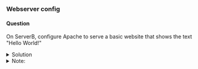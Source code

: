 ### Webserver config

#### Question  
On ServerB, configure Apache to serve a basic website that shows the text "Hello World!"

<details><summary> Solution </summary>

1. To update the software packages installed on the system, run:
```
# dnf update -y
```

2. To install the Apache HTTP Server on the system, run:
```
# dnf install httpd -y
```

3. To enable and start the Apache web server, run:
```
# systemctl enable --now httpd
```

4. Edit the file index.html located in the “/var/www/html/”:
Add the following line:
Hello World!

5. To restart the Apache web server, run:
```
# systemctl restart httpd
```

6. To list all active firewall rules in the default zone, run:
```
# firewall-cmd --list-all
```

7. To add permanent rules to the firewall configuration to allow incoming HTTP and HTTPS traffic on the public zone and to reload the fierwall configuration, run:
```
firewall-cmd --zone=public --add-service=http --permanent
firewall-cmd --zone=public --add-service=https --permanent
firewall-cmd --reload
```

8. Verify by running:
```
curl http://localhost
```

</details>

<details><summary> Note: </summary>
Note:
    To serve over HTTPS, Apache needs to be configured with SSL/TLS. This involves generating or obtaining an SSL certificate and configuring. Apache to use this certificate for HTTPS connections. If Apache isn’t configured to serve over HTTPS (port 443), you’ll get a “Connection refused” .. error when trying to access https://localhost/, even if the firewall is correctly configured. To resolve this issue, you would need to configure SSL for Apache. This typically involves steps like installing mod_ssl, generating or obtaining an SSL certificate,  and configuring your Apache virtual host to use SSL.  
</details>
